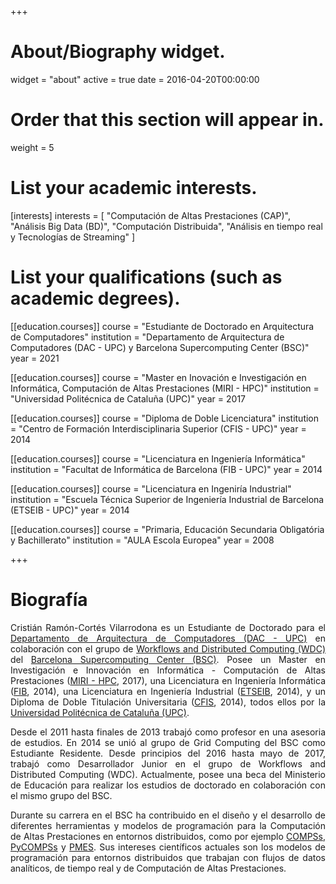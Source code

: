 +++
# About/Biography widget.
widget = "about"
active = true
date = 2016-04-20T00:00:00

# Order that this section will appear in.
weight = 5

# List your academic interests.
[interests]
  interests = [
    "Computación de Altas Prestaciones (CAP)",
    "Análisis Big Data (BD)",
    "Computación Distribuida",
    "Análisis en tiempo real y Tecnologías de Streaming"
  ]

# List your qualifications (such as academic degrees).
[[education.courses]]
  course = "Estudiante de Doctorado en Arquitectura de Computadores"
  institution = "Departamento de Arquitectura de Computadores (DAC - UPC) y Barcelona Supercomputing Center (BSC)"
  year = 2021

[[education.courses]]
  course = "Master en Inovación e Investigación en Informática, Computación de Altas Prestaciones (MIRI - HPC)"
  institution = "Universidad Politécnica de Cataluña (UPC)"
  year = 2017

[[education.courses]]
  course = "Diploma de Doble Licenciatura"
  institution = "Centro de Formación Interdisciplinaria Superior (CFIS - UPC)"
  year = 2014

[[education.courses]]
  course = "Licenciatura en Ingeniería Informática"
  institution = "Facultat de Informática de Barcelona (FIB - UPC)"
  year = 2014

[[education.courses]]
  course = "Licenciatura en Ingeniría Industrial"
  institution = "Escuela Técnica Superior de Ingeniería Industrial de Barcelona (ETSEIB - UPC)"
  year = 2014

[[education.courses]]
  course = "Primaria, Educación Secundaria Obligatória y Bachillerato"
  institution = "AULA Escola Europea"
  year = 2008
 
+++

# Biografía

<p align="justify">
Cristián Ramón-Cortés Vilarrodona es un Estudiante de Doctorado para el <a href="http://www.ac.upc.edu/es" target="_blank">Departamento de Arquitectura de Computadores (DAC - UPC)</a> en colaboración con el grupo de <a href="https://www.bsc.es/discover-bsc/organisation/scientific-structure/workflows-and-distributed-computing" target="_blank">Workflows and Distributed Computing (WDC)</a> del <a href="https://www.bsc.es/" target="_blank">Barcelona Supercomputing Center (BSC)</a>. Posee un Master en Investigación e Innovación en Informática - Computación de Altas Prestaciones (<a href="https://masters.fib.upc.edu/masters/miri-high-performance-computing" target="_blank">MIRI - HPC</a>, 2017), una Licenciatura en Ingeniería Informática (<a href="https://www.fib.upc.edu/" target="_blank">FIB</a>, 2014), una Licenciatura en Ingeniería Industrial (<a href="https://etseib.upc.edu/ca" target="_blank">ETSEIB</a>, 2014), y un Diploma de Doble Titulación Universitaria (<a href="https://cfis.upc.edu/" target="_blank">CFIS</a>, 2014), todos ellos por la <a href="https://www.upc.edu/" target="_blank">Universidad Politécnica de Cataluña (UPC)</a>.
</p>

<p align="justify">
Desde el 2011 hasta finales de 2013 trabajó como profesor en una asesoria de estudios. En 2014 se unió al grupo de Grid Computing del BSC como Estudiante Residente. Desde principios del 2016 hasta mayo de 2017, trabajó como Desarrollador Junior en el grupo de Workflows and Distributed Computing (WDC). Actualmente, posee una beca del Ministerio de Educación para realizar los estudios de doctorado en colaboración con el mismo grupo del BSC. 
</p>

<p align="justify">
Durante su carrera en el BSC ha contribuido en el diseño y el desarrollo de diferentes herramientas y modelos de programación para la Computación de Altas Prestaciones en entornos distribuidos, como por ejemplo <a href="http://compss.bsc.es" target="_blank">COMPSs</a>, <a href="http://compss.bsc.es" target="_blank">PyCOMPSs</a> y <a href="https://www.bsc.es/research-and-development/software-and-apps/software-list/pmes" target="_blank">PMES</a>. Sus intereses científicos actuales son los modelos de programación para entornos distribuidos que trabajan con flujos de datos analíticos, de tiempo real y de Computación de Altas Prestaciones. 
</p>

